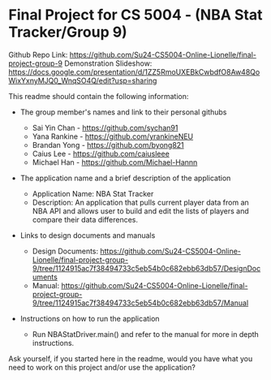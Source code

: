 # Final Project for CS 5004 - (NBA Stat Tracker/Group 9)

Github Repo Link: https://github.com/Su24-CS5004-Online-Lionelle/final-project-group-9
Demonstration Slideshow: https://docs.google.com/presentation/d/1ZZ5RmoUXEBkCwbdfO8Aw48QoWixYxnyMJQ0_WnqSO4Q/edit?usp=sharing

This readme should contain the following information: 

* The group member's names and link to their personal githubs
  * Sai Yin Chan - https://github.com/sychan91
  * Yana Rankine - https://github.com/yrankineNEU
  * Brandan Yong - https://github.com/byong821
  * Caius Lee - https://github.com/caiusleee
  * Michael Han - https://github.com/Michael-Hannn
  
* The application name and a brief description of the application
  * Application Name: NBA Stat Tracker
  * Description: An application that pulls current player data from an NBA API and allows user to build and edit the lists of players and compare their data differences.
  
* Links to design documents and manuals
  * Design Documents:  https://github.com/Su24-CS5004-Online-Lionelle/final-project-group-9/tree/1124915ac7f38494733c5eb54b0c682ebb63db57/DesignDocuments
  * Manual: https://github.com/Su24-CS5004-Online-Lionelle/final-project-group-9/tree/1124915ac7f38494733c5eb54b0c682ebb63db57/Manual
  
* Instructions on how to run the application
  * Run NBAStatDriver.main() and refer to the manual for more in depth instructions.

Ask yourself, if you started here in the readme, would you have what you need to work on this project and/or use the application?
